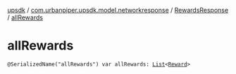 [upsdk](../../index.md) / [com.urbanpiper.upsdk.model.networkresponse](../index.md) / [RewardsResponse](index.md) / [allRewards](./all-rewards.md)

# allRewards

`@SerializedName("allRewards") var allRewards: `[`List`](https://kotlinlang.org/api/latest/jvm/stdlib/kotlin.collections/-list/index.html)`<`[`Reward`](-reward/index.md)`>`